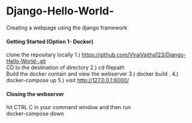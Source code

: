 # Django-Hello-World-
Creating a webpage using the django framework

#### Getting Started (Option 1- Docker)
clone the repositary locally
1.) https://github.com/VirajVaitha123/Django-Hello-World-.git
<br>
CD to the destination of directory
2.) cd filepath
<br>
Build the docker contain and view the webserver
3.) docker build .
4.) docker-compose up
5.) visit http://127.0.0.1:8000/
<br>
#### Closing the webserver
hit CTRL C in your command window and then run <br>
docker-compose down
